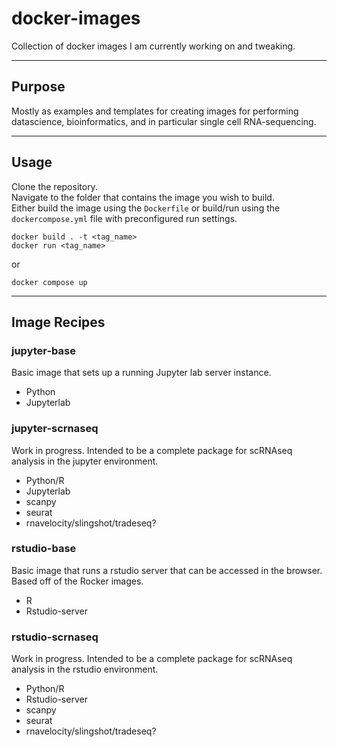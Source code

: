 # docker-images


Collection of docker images I am currently working on and tweaking.  
<HR>  

## Purpose  
Mostly as examples and templates for creating images for performing datascience, bioinformatics, and in particular single cell RNA-sequencing.  

<HR>

## Usage  
Clone the repository.  
Navigate to the folder that contains the image you wish to build.  
Either build the image using the ```Dockerfile``` or build/run using the ```dockercompose.yml``` file with preconfigured run settings.
```
docker build . -t <tag_name>
docker run <tag_name>
```
or  
```
docker compose up
```
<HR>

## Image Recipes  
### <b> jupyter-base </b>  
Basic image that sets up a running Jupyter lab server instance.
* Python
* Jupyterlab

### <b> jupyter-scrnaseq </b>  
Work in progress. Intended to be a complete package for scRNAseq analysis in the jupyter environment.  
* Python/R
* Jupyterlab
* scanpy
* seurat
* rnavelocity/slingshot/tradeseq?

### <b> rstudio-base </b>  
Basic image that runs a rstudio server that can be accessed in the browser. Based off of the Rocker images.  
* R
* Rstudio-server

### <b> rstudio-scrnaseq </b>  
Work in progress. Intended to be a complete package for scRNAseq analysis in the rstudio environment.  
* Python/R
* Rstudio-server
* scanpy
* seurat
* rnavelocity/slingshot/tradeseq?